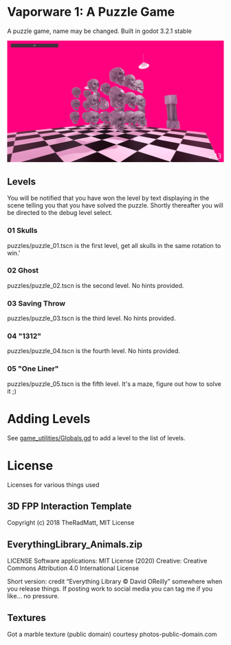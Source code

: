 # Vaporware 1: A Puzzle Game

A puzzle game, name may be changed. Built in godot 3.2.1 stable

![Gameplay Screenshot](./screenshot.png)

## Levels

You will be notified that you have won the level by text displaying in the scene telling you that you have solved the puzzle. Shortly thereafter you will be directed to the debug level select.

### 01 Skulls

puzzles/puzzle_01.tscn is the first level, get all skulls in the same rotation to win.'

### 02 Ghost

puzzles/puzzle_02.tscn is the second level. No hints provided.

### 03 Saving Throw

puzzles/puzzle_03.tscn is the third level. No hints provided.

### 04 "1312"

puzzles/puzzle_04.tscn is the fourth level. No hints provided.

### 05 "One Liner"

puzzles/puzzle_05.tscn is the fifth level. It's a maze, figure out how to solve it ;)

# Adding Levels
 
See [game_utilities/Globals.gd](./game_utilities/Globals.gd) to add a level to the list of levels.

# License

Licenses for various things used

## 3D FPP Interaction Template

Copyright (c) 2018 TheRadMatt, MIT License

## EverythingLibrary_Animals.zip

LICENSE
Software applications: MIT License (2020) 
Creative: Creative Commons Attribution 4.0 International License

Short version: credit “Everything Library © David OReilly” somewhere when you release things. If posting work to social media you can tag me if you like… no pressure.

## Textures

Got a marble texture (public domain) courtesy photos-public-domain.com
